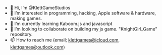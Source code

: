 - 👋 Hi, I’m @KlettGameStudios
- 👀 I’m interested in programming, hacking, Apple software & hardware, making games.
- 🌱 I’m currently learning Kaboom.js and javascript
- 💞️ I’m looking to collaborate on building my js game. "KnightGirl_Game" repository.
- 📫 How to reach me (email; klettgames@icloud.com, klettgames@outlook.com)

<!---
KlettGameStudios/KlettGameStudios is a ✨ special ✨ repository because its `README.md` (this file) appears on your GitHub profile.
You can click the Preview link to take a look at your changes.
--->
